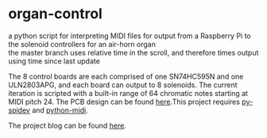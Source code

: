# organ-control
a python script for interpreting MIDI files for output from a Raspberry Pi to the solenoid controllers for an air-horn organ  
the master branch uses relative time in the scroll, and therefore times output using time since last update

The 8 control boards are each comprised of one SN74HC595N and one ULN2803APG, and each board can output to 8 solenoids. The current iteration is scripted with a built-in range of 64 chromatic notes starting at MIDI pitch 24. The PCB design can be found [here](https://oshpark.com/shared_projects/YonmvLhE).This project requires [py-spidev](https://github.com/doceme/py-spidev) and [python-midi](https://github.com/vishnubob/python-midi/tree/feature/python3).

The project blog can be found [here](https://diwhyorgan.blogspot.com).
